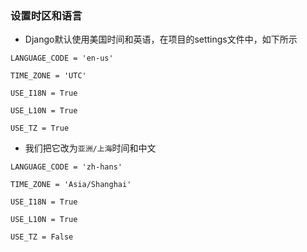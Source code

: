 ### 设置时区和语言

- Django默认使用美国时间和英语，在项目的settings文件中，如下所示

```
LANGUAGE_CODE = 'en-us'

TIME_ZONE = 'UTC'

USE_I18N = True

USE_L10N = True

USE_TZ = True
```

- 我们把它改为`亚洲/上海`时间和中文

```
LANGUAGE_CODE = 'zh-hans'

TIME_ZONE = 'Asia/Shanghai'

USE_I18N = True

USE_L10N = True

USE_TZ = False
```




